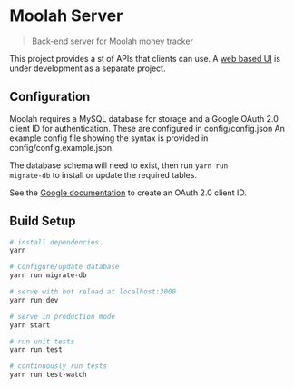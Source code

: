 # Moolah Server
> Back-end server for Moolah money tracker

This project provides a st of APIs that clients can use. A [web based UI](https://github.com/bretthenderson/moolah) is under development as a separate project.

## Configuration
Moolah requires a MySQL database for storage and a Google OAuth 2.0 client ID for authentication. These are configured in config/config.json  An example config file showing the syntax is provided in config/config.example.json.

The database schema will need to exist, then run <code>yarn run migrate-db</code> to install or update the required tables.

See the [Google documentation](https://developers.google.com/identity/protocols/OpenIDConnect) to create an OAuth 2.0 client ID.

## Build Setup

``` bash
# install dependencies
yarn

# Configure/update database
yarn run migrate-db

# serve with hot reload at localhost:3000
yarn run dev

# serve in production mode
yarn start

# run unit tests
yarn run test

# continuously run tests
yarn run test-watch
```